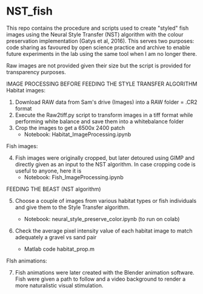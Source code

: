 # NST_fish
This repo contains the procedure and scripts used to create "styled" fish images using the Neural Style Transfer (NST) algorithm with the colour preservation implementation (Gatys et al, 2016). 
This serves two purposes: code sharing as favoured by open science practice and archive to enable future experiments in the lab using the same tool when I am no longer there. 

Raw images are not provided given their size but the script is provided for transparency purposes. 

IMAGE PROCESSING BEFORE FEEDING THE STYLE TRANSFER ALGORITHM <br>
Habitat images: <br>
1. Download RAW data from Sam's drive (Images) into a RAW folder = .CR2 format
2. Execute the Raw2tiff.py script to transform images in a tiff format while performing white balance and save them into a whitebalance folder
3. Crop the images to get a 6500x 2400 patch 
	- Notebook: Habitat_ImageProcessing.ipynb

Fish images:<br>

4. Fish images were originally cropped, but later detoured using GIMP and directly given as an input to the NST algorithm. In case cropping code is useful to anyone, here it is
	- Notebook: Fish_ImageProcessing.ipynb

FEEDING THE BEAST (NST algorithm)<br>

5. Choose a couple of images from various habitat types or fish individuals and give them to the Style Transfer algorithm.
	- Notebook: neural_style_preserve_color.ipynb (to run on colab)

6. Check the average pixel intensity value of each habitat image to match adequately a gravel vs sand pair
	- Matlab code habitat_prop.m

FIsh animations: <br>

7. Fish animations were later created with the Blender animation software. Fish were given a path to follow and a video background to render a more naturalistic visual stimulation.  	
